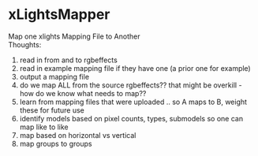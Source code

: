 # xLightsMapper
Map one xlights Mapping File to Another
<br>
  Thoughts:
<ol>
<li>read in from and to rgbeffects</li>
<li>read in example mapping file if they have one (a prior one for example)</li>
<li>output a mapping file</li>
<li>do we map ALL from the source rgbeffects?? that might be overkill - how do we know what needs to map??</li>
  <li>learn from mapping files that were uploaded .. so A maps to B, weight these for future use</li>
  <li>identify models based on pixel counts, types, submodels so one can map like to like</li>
  <li>map based on horizontal vs vertical</li>
  <li>map groups to groups</li>
</ol>

